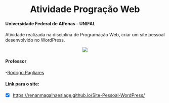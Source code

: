 <div align="center">
<h1> Atividade Progração Web </h1>
</div>

#### Universidade Federal de Alfenas - UNIFAL
Atividade realizada na disciplina de Programação Web, criar um site pessoal desenvolvido no WordPress.

<div align="center">
 <img src="https://img.shields.io/badge/Wordpress-21759B?style=for-the-badge&logo=wordpress&logoColor=white">
</div>

#### Professor
-[Rodrigo Pagliares](https://github.com/pagliares)

#### Link para o site:
 - [x] https://renanmagalhaeslage.github.io/Site-Pessoal-WordPress/
